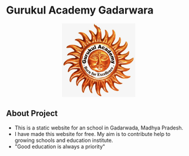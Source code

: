 # Gurukul Academy Gadarwara
<p align="center">
<img alt="gurukul academy logo" src="static/img/logo/logo.jpg" data-canonical-src="static/img/logo/logo.jpg" width="200" height="200" />
</p>

## About Project
- This is a static website for an school in Gadarwada, Madhya Pradesh.
- I have made this website for free. My aim is to contribute help to growing schools and education institute.
- "Good education is always a priority"

